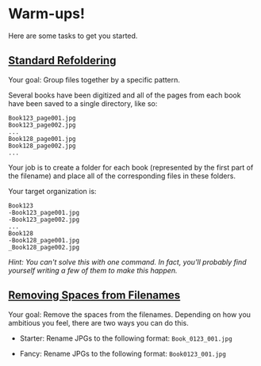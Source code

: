 # Warm-ups!

Here are some tasks to get you started.

## [Standard Refoldering](standard-refolder "Standard Refoldering Warm-Up")

Your goal: Group files together by a specific pattern.

Several books have been digitized and all of the pages from each book have been saved to a single directory, like so:

    Book123_page001.jpg
    Book123_page002.jpg
    ...
    Book128_page001.jpg
    Book128_page002.jpg
    ...

Your job is to create a folder for each book (represented by the first part of the filename) and place all of the corresponding files in these folders.

Your target organization is:

    Book123
    -Book123_page001.jpg
    -Book123_page002.jpg
    ...
    Book128
    -Book128_page001.jpg
    _Book128_page002.jpg

_Hint: You can't solve this with one command. In fact, you'll probably find yourself writing a few of them to make this happen._

## [Removing Spaces from Filenames](spaces "Removing Spaces from Filenames Warm-Up")

Your goal: Remove the spaces from the filenames. Depending on how you ambitious you feel, there are two ways you can do this.

* Starter: Rename JPGs to the following format:
    `Book_0123_001.jpg`

* Fancy: Rename JPGs to the following format:
    `Book0123_001.jpg`
